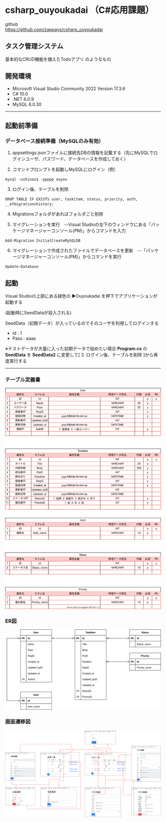 # csharp_ouyoukadai （C#応用課題）

github  
https://github.com/zappays/csharp_ouyoukadai

## タスク管理システム

基本的なCRUD機能を備えたTodoアプリ のようなもの

## 開発環境
* Microsoft Visual Studio Community 2022 Version 17.3.6
* C# 10.0
* .NET 6.0.9
* MySQL 8.0.30
---
## 起動前準備
### データベース接続準備（MySQLのみ有効）
1. appsettings.jsonファイルに接続先DBの情報を記載する（先にMySQLでログインユーザ、パスワード、データベースを作成しておく）

2. コマンドプロンプトを起動しMySQLにログイン（例）
```
mysql -ushinoza -ppppp ouyou
```

3. ログイン後、テーブルを削除
```
DROP TABLE IF EXISTS user, taskitem, status, priority, auth, __efmigrationshistory;
```

4. Migrationsフォルダがあればフォルダごと削除

5. マイグレーションを実行　--Visual Studioの左下のウィンドウにある「パッケージマネージャーコンソール(PM)」からコマンドを入力
```
Add-Migration InitialCreateMySQLDB
```

6. マイグレーションで作成されたファイルでデータベースを更新　--「パッケージマネージャーコンソール(PM)」からコマンドを実行
```
Update-Database
```

## 起動
Visual Studioの上部にある緑色の ▶Ouyoukadai を押下でアプリケーションが起動する

(起動時にSeedDataが投入される)

SeedData（初期データ）が入っているのでそのユーザを利用してログインする

* Id : 1
* Pass : aaaa

※テストデータが大量に入った初期データで始めたい場合 **Program.cs** の **SeedData** を **SeedData2** に変更して[ 3. ログイン後、テーブルを削除 ]から再度実行する

---

### テーブル定義書
![](./提出物/%E3%83%86%E3%83%BC%E3%83%96%E3%83%AB%E5%AE%9A%E7%BE%A9%E6%9B%B8.drawio.svg)

### ER図
![](./提出物/ER%E5%9B%B3.drawio.svg)

### 画面遷移図
![](./提出物/%E7%94%BB%E9%9D%A2%E9%81%B7%E7%A7%BB%E5%9B%B3.drawio.svg)